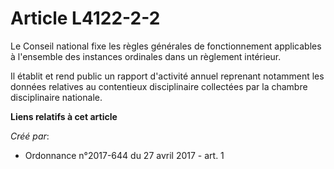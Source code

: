 # Article L4122-2-2

Le Conseil national fixe les règles générales de fonctionnement applicables à l'ensemble des instances ordinales dans un
règlement intérieur.

Il établit et rend public un rapport d'activité annuel reprenant notamment les données relatives au contentieux disciplinaire
collectées par la chambre disciplinaire nationale.

**Liens relatifs à cet article**

_Créé par_:

  - Ordonnance n°2017-644 du 27 avril 2017 - art. 1
